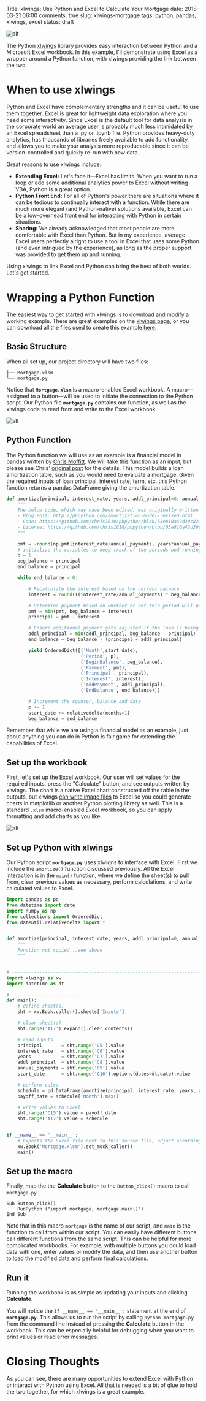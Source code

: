 Title: xlwings: Use Python and Excel to Calculate Your Mortgage
date: 2018-03-21 06:00
comments: true
slug: xlwings-mortgage
tags: python, pandas, xlwings, excel
status: draft

![alt]({filename}/images/xlwings-mortgage-1.png)

<!-- PELICAN_BEGIN_SUMMARY -->

The Python [xlwings](https://www.xlwings.org/) library provides easy interaction between Python and a Microsoft Excel workbook. In this example, I'll demonstrate using Excel as a wrapper around a Python function, with xlwings providing the link between the two.

<!-- PELICAN_END_SUMMARY -->

# When to use xlwings
Python and Excel have complementary strengths and it can be useful to use them together. Excel is great for lightweight data exploration where you need some interactivity. Since Excel is the default tool for data analysis in the corporate world an average user is probably much less intimidated by an Excel spreadsheet than a .py or .ipynb file. Python provides heavy-duty analytics, has thousands of libraries freely available to add functionality, and allows you to make your analysis more reproducable since it can be version-controlled and quickly re-run with new data. 

Great reasons to use xlwings include:
- **Extending Excel:** Let's face it—Excel has limits. When you want to run a loop or add some additional analytics power to Excel without writing VBA, Python is a great option.
- **Python Front End:** For all of Python's power there are situations where it can be tedious to continually interact with a function. While there are much more elegant (and Python-native) solutions available, Excel can be a low-overhead front end for interacting with Python in certain situations.
- **Sharing:** We already acknowledged that most people are more comfortable with Excel than Python. But in my experience, average Excel users perfectly alright to use a tool in Excel that uses some Python (and even intrigued by the experience), as long as the proper support was provided to get them up and running.

Using xlwings to link Excel and Python can bring the best of both worlds. Let's get started.

# Wrapping a Python Function
The easiest way to get started with xlwings is to download and modify a working example. There are great examples on the [xlwings page](https://www.xlwings.org/examples), or you can download all the files used to create this example [here](https://github.com/mkudija/blog/tree/master/content/downloads/code/xlwings-mortgage). 

## Basic Structure

When all set up, our project directory will have two files:

```console
├── Mortgage.xlsm
└── mortgage.py
```

Notice that **`Mortgage.xlsm`** is a macro-enabled Excel workbook. A macro—assigned to a button—will be used to initiate the connection to the Python script. Our Python file **`mortgage.py`** contains our function, as well as the xlwings code to read from and write to the Excel workbook.

![alt]({filename}/images/xlwings-mortgage-2.png)


## Python Function
The Python function we will use as an example is a financial model in pandas written by [Chris Moffitt](https://twitter.com/chris1610). We will take this function as an input, but please see Chris' [original post](http://pbpython.com/amortization-model-revised.html) for the details. This model builds a loan amortization table, such as you would need to evaluate a mortgage. Given the required inputs of loan principal, interest rate, term, etc. this Python function returns a pandas DataFrame giving the amortization table. 

```python
def amortize(principal, interest_rate, years, addl_principal=0, annual_payments=12, start_date=date.today()):
    """
    The below code, which may have been edited, was originally written by Chris Moffitt of pbpython.com:
    - Blog Post: http://pbpython.com/amortization-model-revised.html
    - Code: https://github.com/chris1610/pbpython/blob/63e810a42d30c8297b82f6da43e5e962b8a6f15a/notebooks/Amortization-Corrected-Final.ipynb
    - License: https://github.com/chris1610/pbpython/blob/63e810a42d30c8297b82f6da43e5e962b8a6f15a/LICENSE
    """

    pmt = -round(np.pmt(interest_rate/annual_payments, years*annual_payments, principal), 2)
    # initialize the variables to keep track of the periods and running balances
    p = 1
    beg_balance = principal
    end_balance = principal

    while end_balance > 0:

        # Recalculate the interest based on the current balance
        interest = round(((interest_rate/annual_payments) * beg_balance), 2)

        # Determine payment based on whether or not this period will pay off the loan
        pmt = min(pmt, beg_balance + interest)
        principal = pmt - interest

        # Ensure additional payment gets adjusted if the loan is being paid off
        addl_principal = min(addl_principal, beg_balance - principal)
        end_balance = beg_balance - (principal + addl_principal)

        yield OrderedDict([('Month',start_date),
                           ('Period', p),
                           ('BeginBalance', beg_balance),
                           ('Payment', pmt),
                           ('Principal', principal),
                           ('Interest', interest),
                           ('AddPayment', addl_principal),
                           ('EndBalance', end_balance)])

        # Increment the counter, balance and date
        p += 1
        start_date += relativedelta(months=1)
        beg_balance = end_balance
```

Remember that while we are using a financial model as an example, just about anything you can do in Python is fair game for extending the capabilities of Excel.


## Set up the workbook
First, let's set up the Excel workbook. Our user will set values for the required inputs, press the "Calculate" button, and see outputs written by xlwings. The chart is a native Excel chart constructed off the table in the outputs, but xlwings [can write image files](http://docs.xlwings.org/en/stable/matplotlib.html) to Excel so you could generate charts in matplotlib or another Python plotting library as well. This is a standard `.xlsm` macro-enabled Excel workbook, so you can apply formatting and add charts as you like.

![alt]({filename}/images/xlwings-mortgage-3.png)


## Set up Python with xlwings
Our Python script **`mortgage.py`** uses xlwigns to interface with Excel. First we include the `amortize()` function discussed previously. All the Excel interaction is in the `main()` function, where we define the sheet(s) to pull from, clear previous values as necessary, perform calculations, and write calculated values to Excel.



```python
import pandas as pd
from datetime import date
import numpy as np
from collections import OrderedDict
from dateutil.relativedelta import *


def amortize(principal, interest_rate, years, addl_principal=0, annual_payments=12, start_date=date.today()):
    """
    Function not copied...see above
    """


# --------------------------------------------------------------------------------------------------------    
import xlwings as xw
import datetime as dt

# --------------------------------------------------------------------------------------------------------
def main():
    # define sheet(s)
    sht = xw.Book.caller().sheets['Inputs']

    # clear sheet(s)
    sht.range('A17').expand().clear_contents()

    # read inputs
    principal       = sht.range('C5').value
    interest_rate   = sht.range('C6').value
    years           = sht.range('C7').value
    addl_principal  = sht.range('C8').value
    annual_payments = sht.range('C9').value
    start_date      = sht.range('C10').options(dates=dt.date).value

    # perform calcs
    schedule = pd.DataFrame(amortize(principal, interest_rate, years, addl_principal, annual_payments, start_date))
    payoff_date = schedule['Month'].max()

    # write values to Excel
    sht.range('C15').value = payoff_date
    sht.range('A17').value = schedule


if __name__ == '__main__':
    # Expects the Excel file next to this source file, adjust accordingly.
    xw.Book('Mortgage.xlsm').set_mock_caller()
    main()
```

## Set up the macro

Finally, map the the **Calculate** button to the `Button_click()` macro to call `mortgage.py`.

```vba
Sub Button_click()
    RunPython ("import mortgage; mortgage.main()")
End Sub
```

Note that in this macro `mortgage` is the name of our script, and `main` is the function to call from within our script. You can easily have different buttons call different functions from the same script. This can be helpful for more complicated workbooks. For example, with multiple buttons you could load data with one, enter values or modify the data, and then use another button to load the modified data and perform final calculations.


## Run it
Running the workbook is as simple as updating your inputs and clicking **Calculate**. 

You will notice the `if __name__ == '__main__':` statement at the end of **`mortgage.py`**. This allows us to run the script by calling `python mortgage.py` from the command line instead of pressing the **Calculate** button in the workbook. This can be especially helpful for debugging when you want to print values or read error messages. 

# Closing Thoughts
As you can see, there are many opportunities to extend Excel with Python or interact with Python using Excel. All that is needed is a bit of glue to hold the two together, for which xlwings is a great example.

